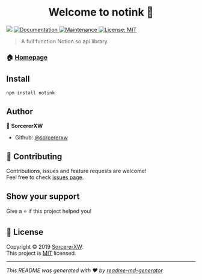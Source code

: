 <h1 align="center">Welcome to notink 👋</h1>
<p>
  <img src="https://img.shields.io/badge/version-1.0.0-alpha.1-blue.svg?cacheSeconds=2592000" />
  <a href="https://github.com/sorcererxw/notink#readme">
    <img alt="Documentation" src="https://img.shields.io/badge/documentation-yes-brightgreen.svg" target="_blank" />
  </a>
  <a href="https://github.com/sorcererxw/notink/graphs/commit-activity">
    <img alt="Maintenance" src="https://img.shields.io/badge/Maintained%3F-yes-green.svg" target="_blank" />
  </a>
  <a href="https://github.com/sorcererxw/notink/blob/master/LICENSE">
    <img alt="License: MIT" src="https://img.shields.io/badge/License-MIT-yellow.svg" target="_blank" />
  </a>
</p>

> A full function Notion.so api library.

### 🏠 [Homepage](https://github.com/sorcererxw/notink)

## Install

```sh
npm install notink
```

## Author

👤 **SorcererXW**

- Github: [@sorcererxw](https://github.com/sorcererxw)

## 🤝 Contributing

Contributions, issues and feature requests are welcome!<br />Feel free to check [issues page](https://github.com/sorcererxw/notink/issues/new).

## Show your support

Give a ⭐️ if this project helped you!

## 📝 License

Copyright © 2019 [SorcererXW](https://github.com/sorcererxw).<br />
This project is [MIT](https://github.com/sorcererxw/notink/blob/master/LICENSE) licensed.

---

_This README was generated with ❤️ by [readme-md-generator](https://github.com/kefranabg/readme-md-generator)_
